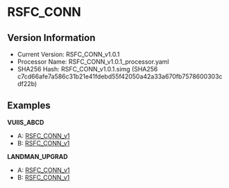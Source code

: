 # RSFC_CONN

## Version Information

- Current Version: RSFC_CONN_v1.0.1
- Processor Name: RSFC_CONN_v1.0.1_processor.yaml
- SHA256 Hash: RSFC_CONN_v1.0.1.simg (SHA256 c7cd66afe7a586c31b21e41fdebd55f42050a42a33a670fb7578600303cdf22b)

## Examples

**VUIIS_ABCD**

- A: [RSFC_CONN_v1](pdfs/rsfc_conn_1_fsp.pdf)
- B: [RSFC_CONN_v1](pdfs/rsfc_conn_1_fsa.pdf)

**LANDMAN_UPGRAD**

- A: [RSFC_CONN_v1](pdfs/RSFC_CONN_v1_T1W_RESTING.pdf)
- B: [RSFC_CONN_v1](pdfs/RSFC_CONN_v1_T1_RESTING.pdf)
